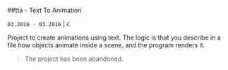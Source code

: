 ##tta - Text To Animation

`03.2016 - 03.2016` | `C`

Project to create animations using text. The logic is that you describe in a file how
objects animate inside a scene, and the program renders it.

> The project has been abandoned.
